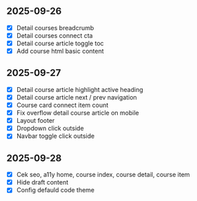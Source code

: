 ## 2025-09-26

- [x] Detail courses breadcrumb
- [x] Detail courses connect cta
- [x] Detail course article toggle toc
- [x] Add course html basic content

## 2025-09-27

- [x] Detail course article highlight active heading
- [x] Detail course article next / prev navigation
- [x] Course card connect item count
- [x] Fix overflow detail course article on mobile
- [x] Layout footer
- [x] Dropdown click outside
- [x] Navbar toggle click outside

## 2025-09-28

- [x] Cek seo, a11y home, course index, course detail, course item
- [x] Hide draft content
- [x] Config defauld code theme
